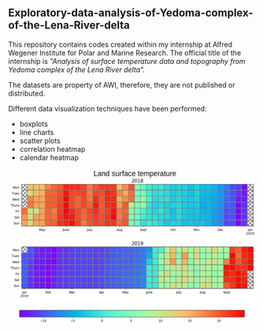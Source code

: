 ## **Exploratory-data-analysis-of-Yedoma-complex-of-the-Lena-River-delta**

This repository contains codes created within my internship at Alfred Wegener Institute for Polar and Marine Research. The official title of the internship is *"Analysis of surface temperature data and topography from Yedoma complex of the Lena River delta".* 

The datasets are property of AWI, therefore, they are not published or distributed.

Different data visualization techniques have been performed: 
* boxplots 
* line charts 
* scatter plots
* correlation heatmap
* calendar heatmap

![bd](background.png)





